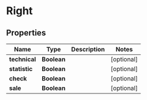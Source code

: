 

# Right


## Properties

| Name | Type | Description | Notes |
|------------ | ------------- | ------------- | -------------|
|**technical** | **Boolean** |  |  [optional] |
|**statistic** | **Boolean** |  |  [optional] |
|**check** | **Boolean** |  |  [optional] |
|**sale** | **Boolean** |  |  [optional] |



